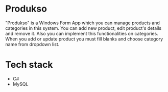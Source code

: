 <div>
  <h1>
    Produkso
  </h1>
</div>

<div>
  <p>
    "Produkso" is a Windows Form App which you can manage products and categories in this system. You can add new product, edit product's details and remove it.
    Also you can implement this functionalities on categories. When you add or update product you must fill blanks and choose category name from dropdown list.
  </p>
</div>

<div>
  <h1>
    Tech stack
  </h1>
</div>

<div>
  <ul>
    <li>C#</li>
    <li>MySQL</li>
  </ul>
</div>
